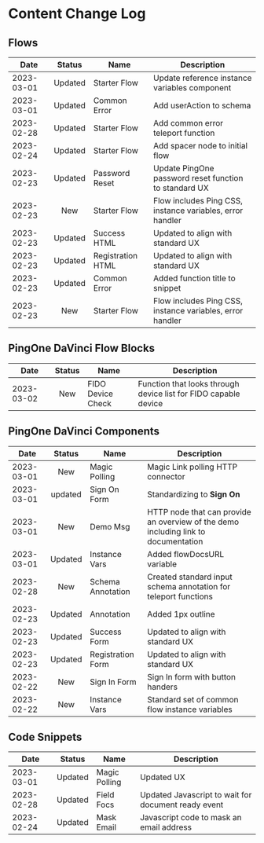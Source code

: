 
# Content Change Log

## Flows

| Date  | Status | Name | Description  |
|---|:---:|---|---|
| 2023-03-01 | Updated | Starter Flow  | Update reference instance variables component |
| 2023-03-01 | Updated | Common Error | Add userAction to schema |
| 2023-02-28 | Updated | Starter Flow  | Add common error teleport function |
| 2023-02-24 | Updated | Starter Flow  | Add spacer node to initial flow |
| 2023-02-23 | Updated | Password Reset | Update PingOne password reset function to standard UX |
| 2023-02-23 | New | Starter Flow | Flow includes Ping CSS, instance variables, error handler |
| 2023-02-23 | Updated | Success HTML | Updated to align with standard UX |
| 2023-02-23 | Updated | Registration HTML | Updated to align with standard UX |
| 2023-02-23 | Updated | Common Error | Added function title to snippet |
| 2023-02-23 | New | Starter Flow | Flow includes Ping CSS, instance variables, error handler |

## PingOne DaVinci Flow Blocks

| Date  | Status | Name | Description  |
|---|:---:|---|---|
| 2023-03-02 | New | FIDO Device Check | Function that looks through device list for FIDO capable device  |

## PingOne DaVinci Components

| Date  | Status | Name | Description  |
|---|:---:|---|---|
| 2023-03-01 | New | Magic Polling | Magic Link polling HTTP connector |
| 2023-03-01 | updated | Sign On Form | Standardizing to **Sign On** |
| 2023-03-01 | New | Demo Msg | HTTP node that can provide an overview of the demo including link to documentation |
| 2023-03-01 | Updated | Instance Vars | Added flowDocsURL variable |
| 2023-02-28 | New | Schema Annotation | Created standard input schema annotation for teleport functions |
| 2023-02-23 | Updated | Annotation | Added 1px outline |
| 2023-02-23 | Updated | Success Form | Updated to align with standard UX |
| 2023-02-23 | Updated | Registration Form | Updated to align with standard UX |
| 2023-02-22 | New | Sign In Form | Sign In form with button handers |
| 2023-02-22 | New | Instance Vars | Standard set of common flow instance variables |


## Code Snippets

| Date  | Status | Name | Description  |
|---|:---:|---|---|
| 2023-03-01 | Updated | Magic Polling | Updated UX |
| 2023-02-28 | Updated | Field Focs  | Updated Javascript to wait for document ready event |
| 2023-02-24 | Updated | Mask Email  | Javascript code to mask an email address |
